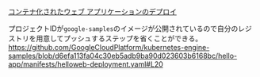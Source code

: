 [コンテナ化されたウェブ アプリケーションのデプロイ](https://cloud.google.com/kubernetes-engine/docs/tutorials/hello-app?hl=ja)

プロジェクトIDが`google-samples`のイメージが公開されているので自分のレジストリを用意してプッシュするステップを省くことができる。
https://github.com/GoogleCloudPlatform/kubernetes-engine-samples/blob/d6efa113fa04c30eb5adb9ba90d023603b6168bc/hello-app/manifests/helloweb-deployment.yaml#L20
